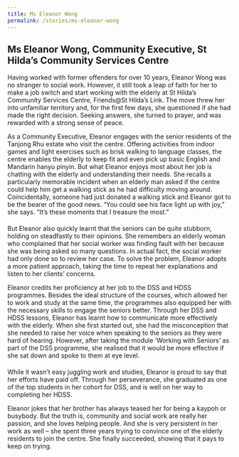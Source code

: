 ```yaml
---
title: Ms Eleanor Wong
permalink: /stories/ms-eleanor-wong
---
```


## Ms Eleanor Wong, Community Executive, St Hilda’s Community Services Centre

Having worked with former offenders for over 10 years, Eleanor Wong was no stranger to social work. However, it still took a leap of faith for her to make a job switch and start working with the elderly at St Hilda’s Community Services Centre, Friends@St Hilda’s Link. The move threw her into unfamiliar territory and, for the first few days, she questioned if she had made the right decision. Seeking answers, she turned to prayer, and was rewarded with a strong sense of peace.
 
As a Community Executive, Eleanor engages with the senior residents of the Tanjong Rhu estate who visit the centre. Offering activities from indoor games and light exercises such as brisk walking to language classes, the centre enables the elderly to keep fit and even pick up basic English and Mandarin hanyu pinyin. But what Eleanor enjoys most about her job is chatting with the elderly and understanding their needs. She recalls a particularly memorable incident when an elderly man asked if the centre could help him get a walking stick as he had difficulty moving around. Coincidentally, someone had just donated a walking stick and Eleanor got to be the bearer of the good news. “You could see his face light up with joy,” she says. “It’s these moments that I treasure the most.”

#### <insert picture> <insert picture>

But Eleanor also quickly learnt that the seniors can be quite stubborn, holding on steadfastly to their opinions. She remembers an elderly woman who complained that her social worker was finding fault with her because she was being asked so many questions. In actual fact, the social worker had only done so to review her case. To solve the problem, Eleanor adopts a more patient approach, taking the time to repeat her explanations and listen to her clients’ concerns.

Eleanor credits her proficiency at her job to the DSS and HDSS programmes. Besides the ideal structure of the courses, which allowed her to work and study at the same time, the programmes also equipped her with the necessary skills to engage the seniors better. Through her DSS and HDSS lessons, Eleanor has learnt how to communicate more effectively with the elderly. When she first started out, she had the misconception that she needed to raise her voice when speaking to the seniors as they were hard of hearing. However, after taking the module ‘Working with Seniors’ as part of the DSS programme, she realised that it would be more effective if she sat down and spoke to them at eye level.


#### <insert picture> <insert picture>

While it wasn’t easy juggling work and studies, Eleanor is proud to say that her efforts have paid off. Through her perseverance, she graduated as one of the top students in her cohort for DSS, and is well on her way to completing her HDSS.
 
Eleanor jokes that her brother has always teased her for being a kaypoh or busybody. But the truth is, community and social work are really her passion, and she loves helping people. And she is very persistent in her work as well – she spent three years trying to convince one of the elderly residents to join the centre. She finally succeeded, showing that it pays to keep on trying.
 
